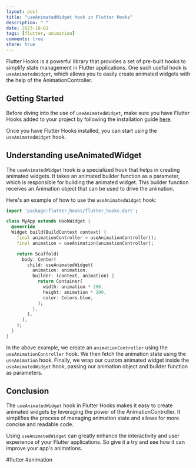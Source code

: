 ```yaml
---
layout: post
title: "useAnimatedWidget hook in Flutter Hooks"
description: " "
date: 2023-10-01
tags: [flutter, animation]
comments: true
share: true
---
```


Flutter Hooks is a powerful library that provides a set of pre-built hooks to simplify state management in Flutter applications. One such useful hook is `useAnimatedWidget`, which allows you to easily create animated widgets with the help of the AnimationController.

## Getting Started

Before diving into the use of `useAnimatedWidget`, make sure you have Flutter Hooks added to your project by following the installation guide [here](https://pub.dev/packages/flutter_hooks).

Once you have Flutter Hooks installed, you can start using the `useAnimatedWidget` hook.

## Understanding useAnimatedWidget

The `useAnimatedWidget` hook is a specialized hook that helps in creating animated widgets. It takes an animated builder function as a parameter, which is responsible for building the animated widget. This builder function receives an Animation object that can be used to drive the animation.

Here's an example of how to use the `useAnimatedWidget` hook:

```dart
import 'package:flutter_hooks/flutter_hooks.dart';

class MyApp extends HookWidget {
  @override
  Widget build(BuildContext context) {
    final animationController = useAnimationController();
    final animation = useAnimation(animationController);

    return Scaffold(
      body: Center(
        child: useAnimatedWidget(
          animation: animation,
          builder: (context, animation) {
            return Container(
              width: animation * 200,
              height: animation * 200,
              color: Colors.blue,
            );
          },
        ),
      ),
    );
  }
}
```

In the above example, we create an `animationController` using the `useAnimationController` hook. We then fetch the animation state using the `useAnimation` hook. Finally, we wrap our custom animated widget inside the `useAnimatedWidget` hook, passing our animation object and builder function as parameters.

## Conclusion

The `useAnimatedWidget` hook in Flutter Hooks makes it easy to create animated widgets by leveraging the power of the AnimationController. It simplifies the process of managing animation state and allows for more concise and readable code.

Using `useAnimatedWidget` can greatly enhance the interactivity and user experience of your Flutter applications. So give it a try and see how it can improve your app's animations.

#flutter #animation